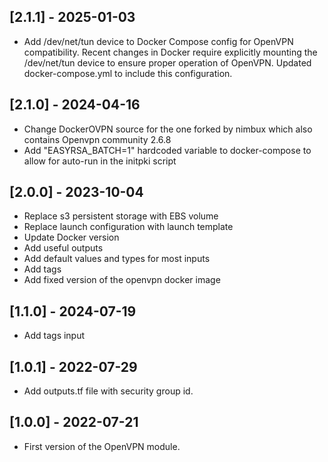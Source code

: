 ## [2.1.1] - 2025-01-03

- Add /dev/net/tun device to Docker Compose config for OpenVPN compatibility. Recent changes in Docker require explicitly mounting the /dev/net/tun device to ensure proper operation of OpenVPN. Updated docker-compose.yml to include this configuration.

## [2.1.0] - 2024-04-16

- Change DockerOVPN source for the one forked by nimbux which also contains Openvpn community 2.6.8
- Add "EASYRSA_BATCH=1" hardcoded variable to docker-compose to allow for auto-run in the initpki script

## [2.0.0] - 2023-10-04

- Replace s3 persistent storage with EBS volume
- Replace launch configuration with launch template
- Update Docker version
- Add useful outputs
- Add default values and types for most inputs
- Add tags
- Add fixed version of the openvpn docker image

## [1.1.0] - 2024-07-19

- Add tags input

## [1.0.1] - 2022-07-29

- Add outputs.tf file with security group id.

## [1.0.0] - 2022-07-21

- First version of the OpenVPN module.
